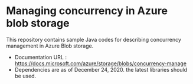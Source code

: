 # Managing concurrency in Azure blob storage

This repository contains sample Java codes for describing concurrency management in Azure Blob storage.

- Documentation URL : https://docs.microsoft.com/azure/storage/blobs/concurrency-manage
- Dependencies are as of December 24, 2020. the latest libraries should be used.
